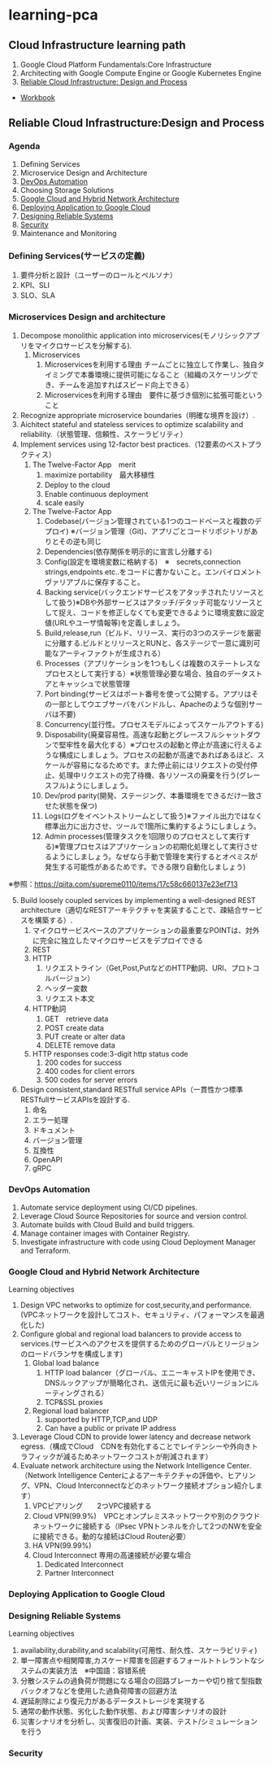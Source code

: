 # learning-pca

## Cloud Infrastructure learning path
1. Google Cloud Platform Fundamentals:Core Infrastructure
2. Architecting with Google Compute Engine or Google Kubernetes Engine
3. [Reliable Cloud Infrastructure: Design and Process](#reliable-cloud-infrastructuredesign-and-process)  
- [Workbook](https://github.com/WangYuquan1/learning-pca-workbook)
## Reliable Cloud Infrastructure:Design and Process
### Agenda
1. Defining Services
2. Microservice Design and Architecture
3. [DevOps Automation](#devops-automation)
4. Choosing Storage Solutions
5. [Google Cloud and Hybrid Network Architecture](#google-cloud-and-hybrid-network-architecture)
6. [Deploying Application to Google Cloud](#deploying-application-to-google-cloud)
7. [Designing Reliable Systems](#designing-reliable-systems)
8. [Security](#security)
9. Maintenance and Monitoring

### Defining Services(サービスの定義)
1. 要件分析と設計（ユーザーのロールとペルソナ）  
2. KPI、SLI
3. SLO、SLA

### Microservices Design and architecture
1. Decompose monolithic application into microservices(モノリシックアプリをマイクロサービスを分解する).
   1. Microservices
      1. Microservicesを利用する理由 チームごとに独立して作業し、独自タイミングで本番環境に提供可能になること（組織のスケーリングでき、チームを追加すればスピード向上できる）
      2. Microservicesを利用する理由　要件に基づき個別に拡張可能ということ
2. Recognize appropriate microservice boundaries（明確な境界を設け）.
3. Aichitect stateful and stateless services to optimize scalability and reliability.（状態管理、信頼性、スケーラビリティ）
4. Implement services using 12-factor best practices.（12要素のベストプラクティス）
   1. The Twelve-Factor App　merit
      1. maximize portability　最大移植性
      2. Deploy to the cloud　
      3. Enable continuous deployment
      4. scale easily
   2. The Twelve-Factor App
      1. Codebase(バージョン管理されている1つのコードベースと複数のデプロイ) ※バージョン管理（Git)、アプリごとコードリポジトリがありとその逆も同じ
      2. Dependencies(依存関係を明示的に宣言し分離する)
      3. Config(設定を環境変数に格納する)　※　secrets,connection strings,endpoints etc..をコードに書かないこと。エンバイロメントヴァリアブルに保存すること。
      4. Backing service(バックエンドサービスをアタッチされたリソースとして扱う)※DBや外部サービスはアタッチ/デタッチ可能なリソースとして捉え、コードを修正しなくても変更できるように環境変数に設定値(URLやユーザ情報等)を定義しましょう。
      5. Build,release,run（ビルド、リリース、実行の3つのステージを厳密に分離する.ビルドとリリースとRUNと、各ステージで一意に識別可能なアーティファクトが生成される）
      6. Processes（アプリケーションを1つもしくは複数のステートレスなプロセスとして実行する）※状態管理必要な場合、独自のデータストアとキャッシュで状態管理
      7. Port binding(サービスはポート番号を使って公開する。アプリはその一部としてウエブサーバをバンドルし、Apacheのような個別サーバは不要)
      8. Concurrency(並行性。プロセスモデルによってスケールアウトする)
      9.  Disposability(廃棄容易性。高速な起動とグレースフルシャットダウンで堅牢性を最大化する）※プロセスの起動と停止が高速に行えるような構成にしましょう。プロセスの起動が高速であればあるほど、スケールが容易になるためです。また停止前にはリクエストの受付停止、処理中リクエストの完了待機、各リソースの廃棄を行う(グレースフル)ようにしましょう。
      10. Dev/prod parity(開発、ステージング、本番環境をできるだけ一致させた状態を保つ)
      11. Logs(ログをイベントストリームとして扱う)※ファイル出力ではなく標準出力に出力させ、ツールで1箇所に集約するようにしましょう。
      12. Admin processes(管理タスクを1回限りのプロセスとして実行する)※管理プロセスはアプリケーションの初期化処理として実行させるようにしましょう。なぜなら手動で管理を実行するとオペミスが発生する可能性があるためです。できる限り自動化しましょう)

※参照：https://qiita.com/supreme0110/items/17c58c660137e23ef713

5. Build loosely coupled services by implementing a well-designed REST architecture（適切なRESTアーキテクチャを実装することで、疎結合サービスを構築する）.
   1. マイクロサービスベースのアプリケーションの最重要なPOINTは、対外に完全に独立したマイクロサービスをデプロイできる
   2. REST
   3. HTTP
      1. リクエストライン（Get,Post,PutなどのHTTP動詞、URI、プロトコルバージョン）
      2. ヘッダー変数
      3. リクエスト本文
   4. HTTP動詞
      1. GET　retrieve data
      2. POST create data
      3. PUT create or alter data
      4. DELETE remove data
   5. HTTP responses code:3-digit http status code
      1. 200 codes for success
      2. 400 codes for client errors
      3. 500 codes for server errors
6. Design consistent,standard RESTfull service APIs（一貫性かつ標準RESTfullサービスAPIsを設計する.
   1. 命名
   2. エラー処理
   3. ドキュメント
   4. バージョン管理
   5. 互換性
   6. OpenAPI
   7. gRPC

### DevOps Automation
1. Automate service deployment using CI/CD pipelines.
2. Leverage Cloud Source Repositories for source and version control.
3. Automate builds with Cloud Build and build triggers.
4. Manage container images with Container Registry.
5. Investigate infrastructure with code using Cloud Deployment Manager and Terraform.

### Google Cloud and Hybrid Network Architecture
Learning objectives
1. Design VPC networks to optimize for cost,security,and performance.(VPCネットワークを設計してコスト、セキュリティ、パフォーマンスを最適化した)
2. Configure global and regional load balancers to provide access to services.(サービスへのアクセスを提供するためのグローバルとリージョンのロードバランサを構成します)
   1. Global load balance
      1. HTTP load balancer（グローバル、エニーキャストIPを使用でき、DNSルックアップが簡略化され、送信元に最も近いリージョンにルーティングされる）
      2. TCP&SSL proxies
   2. Regional load balancer
      1. supported by HTTP,TCP,and UDP
      2. Can have a public or private IP address
3. Leverage Cloud CDN to provide lower latency and decrease network egress.（構成でCloud　CDNを有効化することでレイテンシーや外向きトラフィックが減るためネットワークコストが削減されます）
4. Evaluate network architecture using the Network Intelligence Center.（Network Intelligence Centerによるアーキテクチャの評価や、ヒアリング、VPN、Cloud Interconnectなどのネットワーク接続オプション紹介します）
   1. VPCピアリング　　2つVPC接続する
   2. Cloud VPN(99.9%)　VPCとオンプレミスネットワークや別のクラウドネットワークに接続する（IPsec VPNトンネルを介して2つのNWを安全に接続できる。動的な接続はCloud Router必要）
   3. HA VPN(99.99%)
   4. Cloud Interconnect 専用の高速接続が必要な場合
      1. Dedicated Interconnect
      2. Partner Interconnect

### Deploying Application to Google Cloud
### Designing Reliable Systems
Learning objectives  
1. availability,durability,and scalability(可用性、耐久性、スケーラビリティ)
2. 単一障害点や相関障害,カスケード障害を回避するフォールトトレラントなシステムの実装方法　※中国語：容错系统
3. 分散システムの過負荷が問題になる場合の回路ブレーカーや切り捨て型指数バックオフなどを使用した過負荷障害の回避方法
4. 遅延削除により復元力があるデータストレージを実現する
5. 通常の動作状態、劣化した動作状態、および障害シナリオの設計
6. 災害シナリオを分析し、災害復旧の計画、実装、テスト/シミュレーションを行う

### Security
